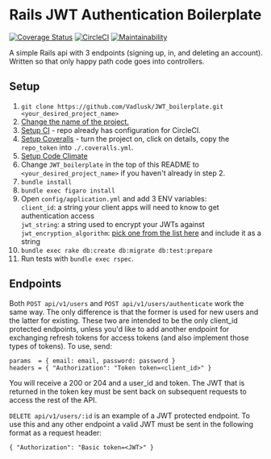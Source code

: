 # Rails JWT Authentication Boilerplate
[![Coverage Status](https://coveralls.io/repos/github/Vadlusk/JWT_boilerplate/badge.svg?branch=master)](https://coveralls.io/github/Vadlusk/JWT_boilerplate?branch=master) [![CircleCI](https://circleci.com/gh/Vadlusk/JWT_boilerplate.svg?style=shield)](https://circleci.com/gh/Vadlusk/JWT_boilerplate) [![Maintainability](https://api.codeclimate.com/v1/badges/1f8a15b270dfe3a26b0c/maintainability)](https://codeclimate.com/github/Vadlusk/JWT_boilerplate/maintainability)

A simple Rails api with 3 endpoints (signing up, in, and deleting an account).  
Written so that only happy path code goes into controllers.

## Setup

1. `git clone https://github.com/Vadlusk/JWT_boilerplate.git <your_desired_project_name>`
1. [Change the name of the project.](https://stackoverflow.com/questions/42326432/how-to-rename-a-rails-5-application)
1. [Setup CI](https://circleci.com/) - repo already has configuration for CircleCI.
1. [Setup Coveralls](https://coveralls.io/) - turn the project on, click on details, copy the `repo_token` into `./.coveralls.yml`.
1. [Setup Code Climate](https://codeclimate.com/dashboard)
1. Change `JWT_boilerplate` in the top of this README to `<your_desired_project_name>` if you haven't already in step 2.
1. `bundle install`
1. `bundle exec figaro install`
1. Open `config/application.yml` and add 3 ENV variables:  
    `client_id`: a string your client apps will need to know to get authentication access  
    `jwt_string`: a string used to encrypt your JWTs against  
    `jwt_encryption_algorithm`: [pick one from the list here](https://github.com/jwt/ruby-jwt#algorithms-and-usage) and include it as a string
1. `bundle exec rake db:create db:migrate db:test:prepare`
1. Run tests with `bundle exec rspec`.

## Endpoints

Both `POST api/v1/users` and `POST api/v1/users/authenticate` work the same way. The only difference is that the former is used for new users and the latter for existing. These two are intended to be the only client_id protected endpoints, unless you'd like to add another endpoint for exchanging refresh tokens for access tokens (and also implement those types of tokens). To use, send:

```
params  = { email: email, password: password }  
headers = { "Authorization": "Token token=<client_id>" }
```

You will receive a 200 or 204 and a user_id and token. The JWT that is returned in the token key must be sent back on subsequent requests to access the rest of the API.

`DELETE api/v1/users/:id` is an example of a JWT protected endpoint. To use this and any other endpoint a valid JWT must be sent in the following format as a request header:

```
{ "Authorization": "Basic token=<JWT>" }
```
